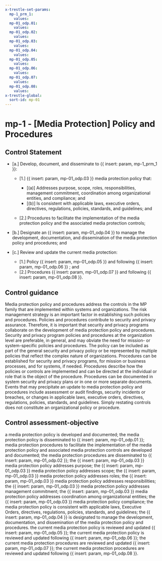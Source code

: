 ```yaml
---
x-trestle-set-params:
  mp-1_prm_1:
    values:
  mp-01_odp.01:
    values:
  mp-01_odp.02:
    values:
  mp-01_odp.03:
    values:
  mp-01_odp.04:
    values:
  mp-01_odp.05:
    values:
  mp-01_odp.06:
    values:
  mp-01_odp.07:
    values:
  mp-01_odp.08:
    values:
x-trestle-global:
  sort-id: mp-01
---
```


# mp-1 - \[Media Protection\] Policy and Procedures

## Control Statement

- \[a.\] Develop, document, and disseminate to {{ insert: param, mp-1_prm_1 }}:

  - \[1.\] {{ insert: param, mp-01_odp.03 }} media protection policy that:

    - \[(a)\] Addresses purpose, scope, roles, responsibilities, management commitment, coordination among organizational entities, and compliance; and
    - \[(b)\] Is consistent with applicable laws, executive orders, directives, regulations, policies, standards, and guidelines; and

  - \[2.\] Procedures to facilitate the implementation of the media protection policy and the associated media protection controls;

- \[b.\] Designate an {{ insert: param, mp-01_odp.04 }} to manage the development, documentation, and dissemination of the media protection policy and procedures; and

- \[c.\] Review and update the current media protection:

  - \[1.\] Policy {{ insert: param, mp-01_odp.05 }} and following {{ insert: param, mp-01_odp.06 }} ; and
  - \[2.\] Procedures {{ insert: param, mp-01_odp.07 }} and following {{ insert: param, mp-01_odp.08 }}.

## Control guidance

Media protection policy and procedures address the controls in the MP family that are implemented within systems and organizations. The risk management strategy is an important factor in establishing such policies and procedures. Policies and procedures contribute to security and privacy assurance. Therefore, it is important that security and privacy programs collaborate on the development of media protection policy and procedures. Security and privacy program policies and procedures at the organization level are preferable, in general, and may obviate the need for mission- or system-specific policies and procedures. The policy can be included as part of the general security and privacy policy or be represented by multiple policies that reflect the complex nature of organizations. Procedures can be established for security and privacy programs, for mission or business processes, and for systems, if needed. Procedures describe how the policies or controls are implemented and can be directed at the individual or role that is the object of the procedure. Procedures can be documented in system security and privacy plans or in one or more separate documents. Events that may precipitate an update to media protection policy and procedures include assessment or audit findings, security incidents or breaches, or changes in applicable laws, executive orders, directives, regulations, policies, standards, and guidelines. Simply restating controls does not constitute an organizational policy or procedure.

## Control assessment-objective

a media protection policy is developed and documented;
the media protection policy is disseminated to {{ insert: param, mp-01_odp.01 }};
media protection procedures to facilitate the implementation of the media protection policy and associated media protection controls are developed and documented;
the media protection procedures are disseminated to {{ insert: param, mp-01_odp.02 }};
the {{ insert: param, mp-01_odp.03 }} media protection policy addresses purpose;
the {{ insert: param, mp-01_odp.03 }} media protection policy addresses scope;
the {{ insert: param, mp-01_odp.03 }} media protection policy addresses roles;
the {{ insert: param, mp-01_odp.03 }} media protection policy addresses responsibilities;
the {{ insert: param, mp-01_odp.03 }} media protection policy addresses management commitment;
the {{ insert: param, mp-01_odp.03 }} media protection policy addresses coordination among organizational entities;
the {{ insert: param, mp-01_odp.03 }} media protection policy compliance;
the media protection policy is consistent with applicable laws, Executive Orders, directives, regulations, policies, standards, and guidelines;
the {{ insert: param, mp-01_odp.04 }} is designated to manage the development, documentation, and dissemination of the media protection policy and procedures.
the current media protection policy is reviewed and updated {{ insert: param, mp-01_odp.05 }};
the current media protection policy is reviewed and updated following {{ insert: param, mp-01_odp.06 }};
the current media protection procedures are reviewed and updated {{ insert: param, mp-01_odp.07 }};
the current media protection procedures are reviewed and updated following {{ insert: param, mp-01_odp.08 }}.

